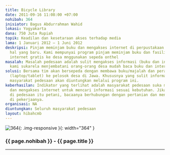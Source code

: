 ```yaml
---
title: Bicycle Library
date: 2011-09-16 11:08:00 +07:00
nohibah: 364
inisiator: Bagus Abdurrahman Wahid
lokasi: Yogyakarta
dana: 750 Juta Rupiah
topik: Keadilan dan kesetaraan akses terhadap media
lama: 1 Januari 2012 – 1 Juni 2012
deskripsi: Pinjam meminjam buku dan mengakses internet di perpustakaan bukan lagi
  hal yang baru. Kami mempunyai program pinjam meminjam buku dan fasilitas mengakses
  internet gratis ke desa mnggunakan sepeda onthel
masalah: Masalah pedesaan adalah sulit mengakses informasi (buku dan internet). Tujuan
  kami sukarela menjembatani orang-orang desa mudah baca buku dan internet
solusi: Bersama tim akan bersepeda dengan membawa buku/majalah dan perangkat internet
  (laptop/tablet) ke pelosok desa di Jawa. Khususnya yang sulit informasi.Seluruh
  masyarakat pedesaan akan diuntungkan melalui program ini.
keberhasilan: Indikator yang terlihat adalah masyarakat pedesaan suka membaca buku
  dan mengakses internet untuk mencari informasi sesuai kebutuhan. Jika mayoritas
  di pedesaan itu petani, bacaanya berhubungan dengan pertanian dan mengaplikasikannya
  di pekerjaanya.
organisasi: NA
diuntungkan: Seluruh masyarakat pedesaan
layout: hibahcmb
---
```


![364](/static/img/hibahcmb/364.png){: .img-responsive }{: width="364" }

### {{ page.nohibah }} - {{ page.title }}

---
